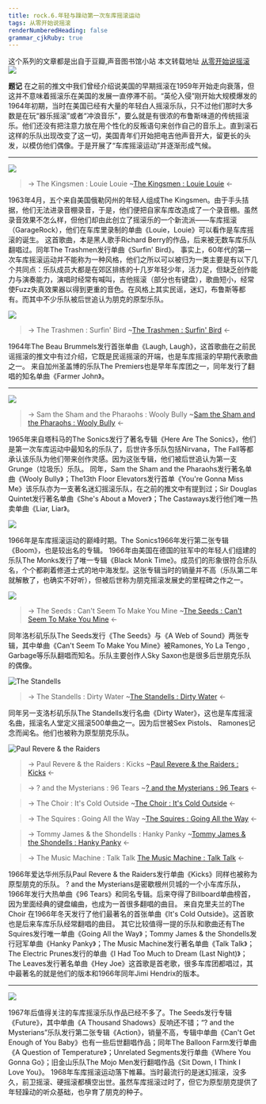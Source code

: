 ```yaml
---
title: rock.6.年轻与躁动第一次车库摇滚运动
tags: 从零开始说摇滚
renderNumberedHeading: false
grammar_cjkRuby: true
---
```


这个系列的文章都是出自于豆瓣,声音图书馆小站
本文转载地址 [从零开始说摇滚](https://www.douban.com/note/620908294/)
![](https://raw.githubusercontent.com/OliverRen/olili_blog_img/master/rock.6.年轻与躁动第一次车库摇滚运动/1637383896909.png)

**题记**
在之前的推文中我们曾经介绍说美国的早期摇滚在1959年开始走向衰落，但这并不意味着摇滚乐在美国的发展一直停滞不前。“英伦入侵”刚开始大规模爆发的1964年初期，当时在美国已经有大量的年轻白人摇滚乐队，只不过他们那时大多数是在玩“器乐摇滚”或者“冲浪音乐”，要么就是有很浓的布鲁斯味道的传统摇滚乐。他们还没有把注意力放在用个性化的反叛语句来创作自己的音乐上。直到滚石这样的乐队出现改变了这一切，美国青年们开始把电吉他声音开大，留更长的头发，以模仿他们偶像。于是开展了“车库摇滚运动”并逐渐形成气候。

---

![](https://raw.githubusercontent.com/OliverRen/olili_blog_img/master/rock.6.年轻与躁动第一次车库摇滚运动/1637384133607.png)

> -> The Kingsmen : Louie Louie
> ~[The Kingsmen : Louie Louie](https://music.163.com/song/media/outer/url?id=4337618.mp3) <-

1963年4月，五个来自美国俄勒冈州的年轻人组成The Kingsmen。由于手头拮据，他们无法进录音棚录音，于是，他们便把自家车库改造成了一个录音棚。虽然录音效果不怎么样，但他们却由此创立了摇滚乐的一个新流派——车库摇滚（GarageRock），他们在车库里录制的单曲《Louie，Louie》可以看作是车库摇滚的诞生。
这首歌曲，本是黑人歌手Richard Berry的作品，后来被无数车库乐队翻唱过。同年The Trashmen发行单曲《Surfin' Bird》。
事实上，60年代的第一次车库摇滚运动并不能称为一种风格，他们之所以可以被归为一类主要是有以下几个共同点：乐队成员大都是在郊区排练的十几岁年轻少年，活力足，但缺乏创作能力与演奏能力，演唱时经常有喊叫，吉他摇滚（部分也有键盘），歌曲短小，经常使Fuzz失真效果器以得到更重的音色。在风格上其实民谣，迷幻，布鲁斯等都有。而其中不少乐队被后世追认为朋克的原型乐队。

![](https://raw.githubusercontent.com/OliverRen/olili_blog_img/master/rock.6.年轻与躁动第一次车库摇滚运动/1637384179719.png)

> -> The Trashmen : Surfin' Bird
> ~[The Trashmen : Surfin' Bird](https://music.163.com/song/media/outer/url?id=3605912.mp3) <-

1964年The Beau Brummels发行首张单曲《Laugh, Laugh》，这首歌曲在之前民谣摇滚的推文中有过介绍，它既是民谣摇滚的开端，也是车库摇滚的早期代表歌曲之一。
来自加州圣盖博的乐队The Premiers也是早年车库团之一，同年发行了翻唱的知名单曲《Farmer John》。

---

![](https://raw.githubusercontent.com/OliverRen/olili_blog_img/master/rock.6.年轻与躁动第一次车库摇滚运动/1637384190241.png)

> -> Sam the Sham and the Pharaohs : Wooly Bully
> ~[Sam the Sham and the Pharaohs : Wooly Bully](https://music.163.com/song/media/outer/url?id=510564673.mp3) <-

1965年来自塔科马的The Sonics发行了著名专辑《Here Are The Sonics》，他们是第一次车库运动中最知名的乐队了，后世许多乐队包括Nirvana，The Fall等都承认该乐队为他们带来创作灵感。因为这张专辑，他们被后世追认为第一支Grunge（垃圾乐）乐队。
同年，Sam the Sham and the Pharaohs发行著名单曲《Wooly Bully》；The13th Floor Elevators发行首单《You're Gonna Miss Me》该乐队亦为一支著名迷幻摇滚乐队，在之前的推文中有提到过；Sir Douglas Quintet发行著名单曲《She's About a Mover》；The Castaways发行他们唯一热卖单曲《Liar, Liar》。

![](https://raw.githubusercontent.com/OliverRen/olili_blog_img/master/rock.6.年轻与躁动第一次车库摇滚运动/1637384199906.png)

1966年是车库摇滚运动的巅峰时期。The Sonics1966年发行第二张专辑《Boom》，也是较出名的专辑。
1966年由美国在德国的驻军中的年轻人们组建的乐队The Monks发行了唯一专辑《Black Monk Time》。成员们的形象很符合乐队名，个个都剃着修道士式的地中海发型。这张专辑当时的销量并不高（乐队第二年就解散了，也确实不好听），但被后世称为朋克摇滚发展史的里程碑之作之一。

![](https://raw.githubusercontent.com/OliverRen/olili_blog_img/master/rock.6.年轻与躁动第一次车库摇滚运动/1637384205217.png)

> -> The Seeds : Can't Seem To Make You Mine
> ~[The Seeds : Can't Seem To Make You Mine](https://music.163.com/song/media/outer/url?id=19347740.mp3) <-

同年洛杉矶乐队The Seeds发行《The Seeds》与《A Web of Sound》两张专辑，其中单曲《Can't Seem To Make You Mine》被Ramones, Yo La Tengo , Garbage等乐队翻唱而知名。乐队主要创作人Sky Saxon也是很多后世朋克乐队的偶像。

![The Standells](https://raw.githubusercontent.com/OliverRen/olili_blog_img/master/rock.6.年轻与躁动第一次车库摇滚运动/1637384219094.png)

> -> The Standells : Dirty Water
> ~[The Standells : Dirty Water](https://music.163.com/song/media/outer/url?id=538606686.mp3) <-

同年另一支洛杉矶乐队The Standells发行名曲《Dirty Water》，这也是车库摇滚名曲，摇滚名人堂定义摇滚500单曲之一。因为后世被Sex Pistols、 Ramones记念而闻名。他们也被称为原型朋克乐队。

![Paul Revere & the Raiders](https://raw.githubusercontent.com/OliverRen/olili_blog_img/master/rock.6.年轻与躁动第一次车库摇滚运动/1637384235134.png)

> -> Paul Revere & the Raiders : Kicks
> ~[Paul Revere & the Raiders : Kicks](https://music.163.com/song/media/outer/url?id=3246336.mp3) <-

> -> ? and the Mysterians : 96 Tears
> ~[? and the Mysterians : 96 Tears](https://music.163.com/song/media/outer/url?id=16142620.mp3) <-

> -> The Choir : It's Cold Outside
> ~[The Choir : It's Cold Outside](https://music.163.com/song/media/outer/url?id=28442092.mp3) <-

> -> The Squires : Going All the Way
> ~[The Squires : Going All the Way](https://music.163.com/song/media/outer/url?id=1409137978.mp3) <-

> -> Tommy James & the Shondells : Hanky Panky
> ~[Tommy James & the Shondells : Hanky Panky](https://music.163.com/song/media/outer/url?id=5217236.mp3) <-

> -> The Music Machine : Talk Talk
> [The Music Machine : Talk Talk](https://music.163.com/song/media/outer/url?id=3609045.mp3) <-

1966年爱达华州乐队Paul Revere & the Raiders发行单曲《Kicks》同样也被称为原型朋克的乐队。
? and the Mysterians是密歇根州贝城的一个小车库乐队，1966年发行大热单曲《96 Tears》和同名专辑。后来夺得了Billboard单曲榜首，因为里面经典的键盘编曲，也成为一首很多翻唱的曲目。
来自克里夫兰的The Choir 在1966年冬天发行了他们最著名的首张单曲《It's Cold Outside》。这首歌也是后来车库乐队经常翻唱的曲目。
其它比较值得一提的乐队和歌曲还有The Squires发行唯一单曲《Going All the Way》；Tommy James & the Shondells发行冠军单曲《Hanky Panky》；The Music Machine发行著名单曲《Talk Talk》；The Electric Prunes发行的单曲《I Had Too Much to Dream (Last Night)》；The Leaves发行著名单曲《Hey Joe》这首歌是首老歌，很多车库团都唱过，其中最著名的就是他们的版本和1966年同年Jimi Hendrix的版本。

---

![](https://raw.githubusercontent.com/OliverRen/olili_blog_img/master/rock.6.年轻与躁动第一次车库摇滚运动/1637384257498.png)

1967年后值得关注的车库摇滚乐队作品已经不多了。The Seeds发行专辑《Future》，其中单曲《A Thousand Shadows》反响还不错；“? and the Mysterians”乐队发行第二张专辑《Action》，销量不高，专辑中单曲《Can't Get Enough of You Baby》也有一些后世翻唱作品；同年The Balloon Farm发行单曲《A Question of Temperature》；Unrelated Segments发行单曲《Where You Gonna Go》；旧金山乐队The Mojo Men发行翻唱作品《Sit Down, I Think I Love You》。
1968年车库摇滚运动落下帷幕。当时最流行的是迷幻摇滚，没多久，前卫摇滚、硬摇滚都横空出世。虽然车库摇滚过时了，但它为原型朋克提供了年轻躁动的听众基础，也孕育了朋克的种子。
